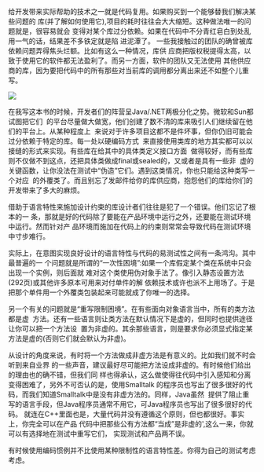 给开发带来实际帮助的技术之一就是代码复用。如果购买到一个能够替我们解决某些问题的 库(并了解如何使用它),项目的耗时往往会大大缩短。这种做法唯一的问题就是，很容易就会 变得对某个库过分依赖。如果在代码中不分青红皂白到处乱用一气的话，结果差不多铁定就是陷 进泥潭了。 一些我接触过的团队的确曾被库依赖问题弄得焦头烂额。比如有这么一种情况，库供 应商把版权税提得太高，以致于使用它的软件都无法盈利了。而另一方面，软件的团队又无法使用 其他供应商的库，因为要把代码中的所有那些对当前库的调用都分离出来还不如整个儿重写。

![](file:///C:\Users\TY\AppData\Local\Temp\ksohtml32088\wps81.png)

在我写这本书的时候，开发者们的阵营呈Java/.NET两极分化之势。微软和Sun都试图把它们  的平台尽量做大做宽，他们创建了数不清的库来吸引人们继续留在他们的平台上。从某种程度上  来说对于许多项目这都不是件坏事，但你仍旧可能会过分依赖于特定的库。每一处以硬编码方式  来直接使用类库的地方其实都可以以接缝的形式来实现。有些库在给其中的具体类定义接口方面  做得较好，而有些库则不仅做不到这点，还把具体类做成final或sealed的，又或者是具有一些非  虚的关键函数，让你没法在测试中“伪造”它们。遇到这类情况，你也只能给这种类写一个对应  的外覆类了。而且别忘了发邮件给你的库供应商，抱怨他们的库给你们的开发带来了多大的麻烦。

借助于语言特性来施加设计约束的库设计者们往往是犯了一个错误。他们忘记了根本的一 条，那就是好的代码除了要能在产品环境中运行之外，还要能在测试环境中运行。然而针对产 品环境而施加在代码上的约束则常常会导致代码在测试环境中寸步难行。

实际上，在意图实现良好设计的语言特性与代码的易测试性之间有一条鸿沟。其中最普遍的一 个问题就是所谓的“一次性困境”:如果一个库假定某个类在系统中只会出现一个实例，则后面就 难对这个类使用伪对象手法了。像引入静态设置方法(292页)或其他许多原本可用来对付单件的解 依赖技术或许也派不上用场了。于是把那个单件用一个外覆类包装起来可能就成了你唯一的选择。

另一个有关的问题就是“重写限制困境”。在有些面向对象语言当中，所有的类方法都是虚  方法。还有一些语言则让类方法在默认情况下是虚的，但同时也提供途径让你可以把一个方法设  置为非虚的。其余那些语言，则是要求你必须显式指定某方法是虚的(否则它们就会默认为非虚)。


从设计的角度来说，有时将一个方法做成非虚方法是有意义的。比如我们就不时会听到来自业界 的一些声音，建议最好尽可能把方法设成非虚的。有时候他们给出的理由也的确不错，但我们同 样也得承认，这么做使得往代码中引入感知和分离变得困难了，另外不可否认的是，使用Smalltalk 的程序员也写出了很多很好的代码，而我们知道Smalltalk中是没有非虚方法的。同样，Java虽然  提供了阻止重写的语言手段，但Java程序员通常不用它，可Java程序员也写出了很多很好的代码。 就连在C++里面也是，大量代码并没有遵循这个原则，但也都很好。事实上，你完全可以在产品 代码中把那些公有方法都“当成”是非虚的',这么一来，你就可以有选择地在测试中重写它们， 实现测试和产品两不误。

有时候使用编码惯例并不比使用某种限制性的语言特性差。你得为自己的测试考虑考虑。
